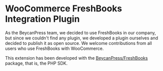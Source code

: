 # WooCommerce FreshBooks Integration Plugin #

As the BeycanPress team, we decided to use FreshBooks in our company, but since we couldn't find any plugin, we developed a plugin ourselves and decided to publish it as open source. We welcome contributions from all users who use FreshBooks with WooCommerce.

This extension has been developed with the [BeycanPress/FreshBooks](https://github.com/BeycanPress/freshbooks) package, that is, the PHP SDK.